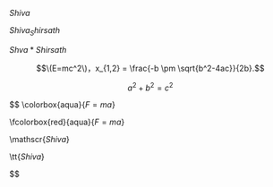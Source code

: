 $Shiva$

$Shiva_Shirsath$

$Shva*Shirsath$

$$\(E=mc^2\)，x_{1,2} = \frac{-b \pm \sqrt{b^2-4ac}}{2b}.$$

$$
a^2+b^2=c^2
$$

$$
\colorbox{aqua}{$F=ma$}

\fcolorbox{red}{aqua}{$F=ma$}

\mathscr{$Shiva$}

\tt{$Shiva$}

$$
  
